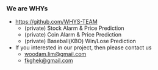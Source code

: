 ### We are WHYs
* https://github.com/WHYS-TEAM
  * (private) Stock Alarm & Price Prediction
  * (private) Coin Alarm & Price Prediction
  * (private) Baseball(KBO) Win/Lose Prediction 
* If you interested in our project, then please contact us
  * woodam.lim@gmail.com
  * fkghek@gmail.com
